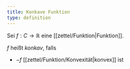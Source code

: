 ```yaml
---
title: Konkave Funktion
type: definition
---
```


Sei $f : C \to \mathbb{R}$ eine [[zettel/Funktion|Funktion]].

$f$ heißt *konkav*, falls
- $-f$ [[zettel/Funktion/Konvexität|konvex]] ist